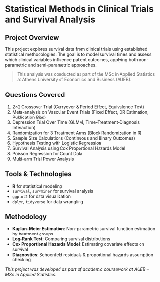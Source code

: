 #  Statistical Methods in Clinical Trials and Survival Analysis

##  Project Overview
This project explores survival data from clinical trials using established statistical methodologies. The goal is to model survival times and assess which clinical variables influence patient outcomes, applying both non-parametric and semi-parametric approaches.

>  This analysis was conducted as part of the MSc in Applied Statistics at Athens University of Economics and Business (AUEB).

## Questions Covered
1. 2×2 Crossover Trial (Carryover & Period Effect, Equivalence Test)
2. Meta-analysis on Vascular Event Trials (Fixed Effect, OR Estimation, Publication Bias)
3. Depression Trial Over Time (GLMM, Time-Treatment-Diagnosis Interaction)
4. Randomization for 3 Treatment Arms (Block Randomization in R)
5. Sample Size Calculations (Continuous and Binary Outcomes)
6. Hypothesis Testing with Logistic Regression
7. Survival Analysis using Cox Proportional Hazards Model
8. Poisson Regression for Count Data
9. Multi-arm Trial Power Analysis

##  Tools & Technologies
- **R** for statistical modeling
- `survival`, `survminer` for survival analysis
- `ggplot2` for data visualization
- `dplyr`, `tidyverse` for data wrangling

##  Methodology
- **Kaplan-Meier Estimation**: Non-parametric survival function estimation by treatment groups
- **Log-Rank Test**: Comparing survival distributions
- **Cox Proportional Hazards Model**: Estimating covariate effects on survival
- **Diagnostics**: Schoenfeld residuals & proportional hazards assumption checking

 *This project was developed as part of academic coursework at AUEB – MSc in Applied Statistics.*
